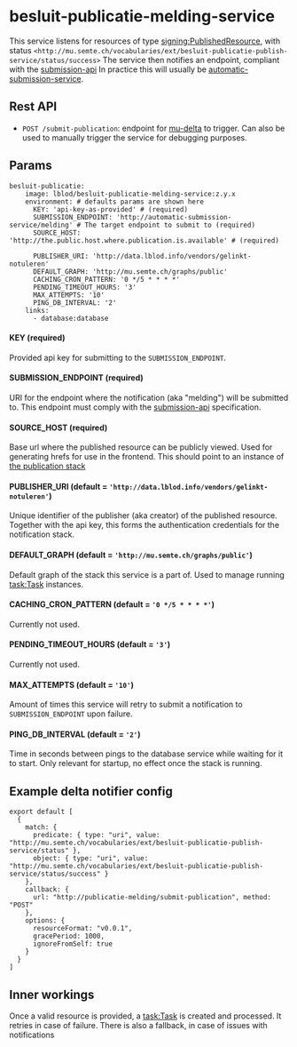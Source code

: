 # besluit-publicatie-melding-service
This service listens for resources of type [signing:PublishedResource][publishedResource], with status `<http://mu.semte.ch/vocabularies/ext/besluit-publicatie-publish-service/status/success>`
The service then notifies an endpoint, compliant with the [submission-api][submission-api]
In practice this will usually be [automatic-submission-service][automatic-submission-service].

## Rest API

- `POST /submit-publication`: endpoint for [mu-delta][mu-delta] to trigger. 
Can also be used to manually trigger the service for debugging purposes.


## Params
```
besluit-publicatie:
    image: lblod/besluit-publicatie-melding-service:z.y.x
    environment: # defaults params are shown here
      KEY: 'api-key-as-provided' # (required)
      SUBMISSION_ENDPOINT: 'http://automatic-submission-service/melding' # The target endpoint to submit to (required)
      SOURCE_HOST: 'http://the.public.host.where.publication.is.available' # (required)

      PUBLISHER_URI: 'http://data.lblod.info/vendors/gelinkt-notuleren'
      DEFAULT_GRAPH: 'http://mu.semte.ch/graphs/public'
      CACHING_CRON_PATTERN: '0 */5 * * * *'
      PENDING_TIMEOUT_HOURS: '3'
      MAX_ATTEMPTS: '10' 
      PING_DB_INTERVAL: '2'
    links:
      - database:database
```

#### KEY (required)

Provided api key for submitting to the `SUBMISSION_ENDPOINT`.

#### SUBMISSION_ENDPOINT (required)

URI for the endpoint where the notification (aka "melding") will be submitted to.
This endpoint must comply with the [submission-api][submission-api] specification.

#### SOURCE_HOST (required)

Base url where the published resource can be publicly viewed. Used for generating
hrefs for use in the frontend. This should point to an instance of 
[the publication stack][publication]

#### PUBLISHER_URI (default = `'http://data.lblod.info/vendors/gelinkt-notuleren'`)

Unique identifier of the publisher (aka creator) of the published resource. 
Together with the api key, this forms the authentication credentials for the notification stack.

#### DEFAULT_GRAPH (default = `'http://mu.semte.ch/graphs/public'`)

Default graph of the stack this service is a part of. Used to manage
running [task:Task][task] instances.

#### CACHING_CRON_PATTERN (default = `'0 */5 * * * *'`)

Currently not used.

#### PENDING_TIMEOUT_HOURS (default = `'3'`)

Currently not used.

#### MAX_ATTEMPTS (default = `'10'`)

Amount of times this service will retry to submit a notification to `SUBMISSION_ENDPOINT` upon failure.

#### PING_DB_INTERVAL (default = `'2'`)

Time in seconds between pings to the database service while waiting for it
to start. Only relevant for startup, no effect once the stack is running.

## Example delta notifier config
```
export default [
  {
    match: {
      predicate: { type: "uri", value: "http://mu.semte.ch/vocabularies/ext/besluit-publicatie-publish-service/status" },
      object: { type: "uri", value: "http://mu.semte.ch/vocabularies/ext/besluit-publicatie-publish-service/status/success" }
    },
    callback: {
      url: "http://publicatie-melding/submit-publication", method: "POST"
    },
    options: {
      resourceFormat: "v0.0.1",
      gracePeriod: 1000,
      ignoreFromSelf: true
    }
  }
]
```
## Inner workings
Once a valid resource is provided, a [task:Task][task] is created and processed. It retries in case of failure.
There is also a fallback, in case of issues with notifications

[submission-api]: https://lblod.github.io/pages-vendors/#/docs/submission-api
[publishedResource]: http://mu.semte.ch/vocabularies/ext/signing/PublishedResource
[automatic-submission-service]: https://github.com/lblod/automatic-submission-service
[mu-delta]: https://github.com/mu-semtech/delta-notifier
[task]: http://redpencil.data.gift/vocabularies/tasks/
[publication]: https://github.com/lblod/app-gn-publicatie
